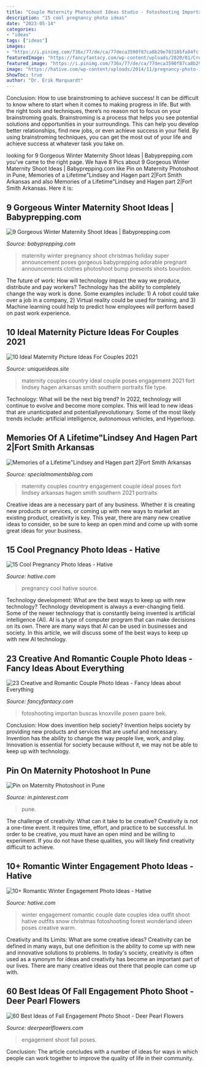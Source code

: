 ```yaml
---
title: "Couple Maternity Photoshoot Ideas Studio - Fotoshooting Importan Buscas Knoxville Posen Paare Bek"
description: "15 cool pregnancy photo ideas"
date: "2023-05-14"
categories:
- "ideas"
tags: ["ideas"]
images:
- "https://i.pinimg.com/736x/77/de/ca/77deca3590f87ca8b29e783185fa84fc.jpg"
featuredImage: "https://fancyfantacy.com/wp-content/uploads/2020/01/Creative-and-Romantic-Couple-Photo-Ideas-11.jpg"
featured_image: "https://i.pinimg.com/736x/77/de/ca/77deca3590f87ca8b29e783185fa84fc.jpg"
image: "https://hative.com/wp-content/uploads/2014/11/pregnancy-photo-ideas/5-cool-pregnancy-photo-ideas.jpg"
ShowToc: true
author: "Dr. Erik Marquardt"
---
```



Conclusion: How to use brainstroming to achieve success!
It can be difficult to know where to start when it comes to making progress in life. But with the right tools and techniques, there’s no reason not to focus on your brainstroming goals. Brainstroming is a process that helps you see potential solutions and opportunities in your surroundings. This can help you develop better relationships, find new jobs, or even achieve success in your field. By using brainstroming techniques, you can get the most out of your life and achieve success at whatever task you take on.

	

		
looking for 9 Gorgeous Winter Maternity Shoot Ideas | Babyprepping.com you've came to the right page. We have 8 Pics about 9 Gorgeous Winter Maternity Shoot Ideas | Babyprepping.com like Pin on Maternity Photoshoot in Pune, Memories of a Lifetime&quot;Lindsey and Hagen part 2|Fort Smith Arkansas and also Memories of a Lifetime&quot;Lindsey and Hagen part 2|Fort Smith Arkansas. Here it is:
		
    
## 9 Gorgeous Winter Maternity Shoot Ideas | Babyprepping.com

<img loading=lazy src="https://www.babyprepping.com/wp-content/uploads/2015/11/ffea6d6706400a36b47295e53dbe24e9.jpg" onerror="this.onerror=null;this.src='https://tse4.mm.bing.net/th?id=OIP.3h16sDNakq3Y7gOh_0XWZwHaLH&amp;pid=15.1';" alt="9 Gorgeous Winter Maternity Shoot Ideas | Babyprepping.com">

_Source: babyprepping.com_

>maternity winter pregnancy shoot christmas holiday super announcement poses gorgeous babyprepping adorable pregnant announcements clothes photoshoot bump presents shots bourdon. 

	

The future of work: How will technology impact the way we produce, distribute and pay workers?
Technology has the ability to completely change the way work is done. Some examples include: 1) A robot could take over a job in a company, 2) Virtual reality could be used for training, and 3) Machine learning could help to predict how employees will perform based on past work experience.

    
## 10 Ideal Maternity Picture Ideas For Couples 2021

<img loading=lazy src="https://www.uniqueideas.site/wp-content/uploads/elegant-country-maternity-picture-ideas-selection-photo-and.jpg" onerror="this.onerror=null;this.src='https://tse2.mm.bing.net/th?id=OIP.jrEUnNg9vE7UbqQlpyrDLwHaLE&amp;pid=15.1';" alt="10 Ideal Maternity Picture Ideas For Couples 2021">

_Source: uniqueideas.site_

>maternity couples country ideal couple poses engagement 2021 fort lindsey hagen arkansas smith southern portraits file type. 

	

Technology: What will be the next big trend?
In 2022, technology will continue to evolve and become more complex. This will lead to new ideas that are unanticipated and potentiallyrevolutionary. Some of the most likely trends include: artificial intelligence, autonomous vehicles, and Hyperloop.

    
## Memories Of A Lifetime&quot;Lindsey And Hagen Part 2|Fort Smith Arkansas

<img loading=lazy src="http://specialmomentsblog.com/wp-content/uploads/2014/03/Southern-Maternity-Pictures-Maternity-Picture-ideas-Country-Maternity-Pictures_0042.jpg" onerror="this.onerror=null;this.src='https://tse2.mm.bing.net/th?id=OIP.TgHKARlkJ1r-NWMnheIGRwHaLE&amp;pid=15.1';" alt="Memories of a Lifetime&quot;Lindsey and Hagen part 2|Fort Smith Arkansas">

_Source: specialmomentsblog.com_

>maternity couples country engagement couple ideal poses fort lindsey arkansas hagen smith southern 2021 portraits. 

	

Creative ideas are a necessary part of any business. Whether it is creating new products or services, or coming up with new ways to market an existing product, creativity is key. This year, there are many new creative ideas to consider, so be sure to keep an open mind and come up with some great ideas for your business.

    
## 15 Cool Pregnancy Photo Ideas - Hative

<img loading=lazy src="https://hative.com/wp-content/uploads/2014/11/pregnancy-photo-ideas/5-cool-pregnancy-photo-ideas.jpg" onerror="this.onerror=null;this.src='https://tse4.mm.bing.net/th?id=OIP.afOQ9INkTX-N4ExvpyYeAwHaLH&amp;pid=15.1';" alt="15 Cool Pregnancy Photo Ideas - Hative">

_Source: hative.com_

>pregnancy cool hative source. 

	

Technology development: What are the best ways to keep up with new technology?
Technology development is always a ever-changing field. Some of the newer technology that is constantly being invented is artificial intelligence (AI). AI is a type of computer program that can make decisions on its own. There are many ways that AI can be used in businesses and society. In this article, we will discuss some of the best ways to keep up with new AI technology.

    
## 23 Creative And Romantic Couple Photo Ideas - Fancy Ideas About Everything

<img loading=lazy src="https://fancyfantacy.com/wp-content/uploads/2020/01/Creative-and-Romantic-Couple-Photo-Ideas-11.jpg" onerror="this.onerror=null;this.src='https://tse2.mm.bing.net/th?id=OIP.drmuJEQuZocVSrHVxw_UzwHaLH&amp;pid=15.1';" alt="23 Creative and Romantic Couple Photo Ideas - Fancy Ideas about Everything">

_Source: fancyfantacy.com_

>fotoshooting importan buscas knoxville posen paare bek. 

	

Conclusion: How does invention help society?
Invention helps society by providing new products and services that are useful and necessary. Invention has the ability to change the way people live, work, and play. Innovation is essential for society because without it, we may not be able to keep up with technology.

    
## Pin On Maternity Photoshoot In Pune

<img loading=lazy src="https://i.pinimg.com/736x/77/de/ca/77deca3590f87ca8b29e783185fa84fc.jpg" onerror="this.onerror=null;this.src='https://tse1.mm.bing.net/th?id=OIP.9iJEjMNQLNiBO60dY7BqMAHaNK&amp;pid=15.1';" alt="Pin on Maternity Photoshoot in Pune">

_Source: in.pinterest.com_

>pune. 

	

The challenge of creativity: What can it take to be creative?
Creativity is not a one-time event. It requires time, effort, and practice to be successful. In order to be creative, you must have an open mind and be willing to experiment. If you do not have these qualities, you will likely find creativity difficult to achieve.

    
## 10+ Romantic Winter Engagement Photo Ideas - Hative

<img loading=lazy src="https://hative.com/wp-content/uploads/2014/11/winter-engagement-photo-ideas/4-winter-engagement-photo-ideas.jpg" onerror="this.onerror=null;this.src='https://tse2.mm.bing.net/th?id=OIP.PttkRVoaTZOdBu3shGPDtQHaLI&amp;pid=15.1';" alt="10+ Romantic Winter Engagement Photo Ideas - Hative">

_Source: hative.com_

>winter engagement romantic couple date couples idea outfit shoot hative outfits snow christmas fotoshooting forest wonderland ideen poses creative warm. 

	

Creativity and Its Limits: What are some creative ideas?
Creativity can be defined in many ways, but one definition is the ability to come up with new and innovative solutions to problems. In today's society, creativity is often used as a synonym for ideas and creativity has become an important part of our lives. There are many creative ideas out there that people can come up with.

    
## 60 Best Ideas Of Fall Engagement Photo Shoot - Deer Pearl Flowers

<img loading=lazy src="https://www.deerpearlflowers.com/wp-content/uploads/2016/08/Fall-Engagement-Photo-Shoot-and-Poses-Ideas-9.jpg" onerror="this.onerror=null;this.src='https://tse1.mm.bing.net/th?id=OIP.VHHSBzs6BtwRNEbvDfiR3wHaLH&amp;pid=15.1';" alt="60 Best Ideas of Fall Engagement Photo Shoot - Deer Pearl Flowers">

_Source: deerpearlflowers.com_

>engagement shoot fall poses. 

	

Conclusion:
The article concludes with a number of ideas for ways in which people can work together to improve the quality of life in their community.

